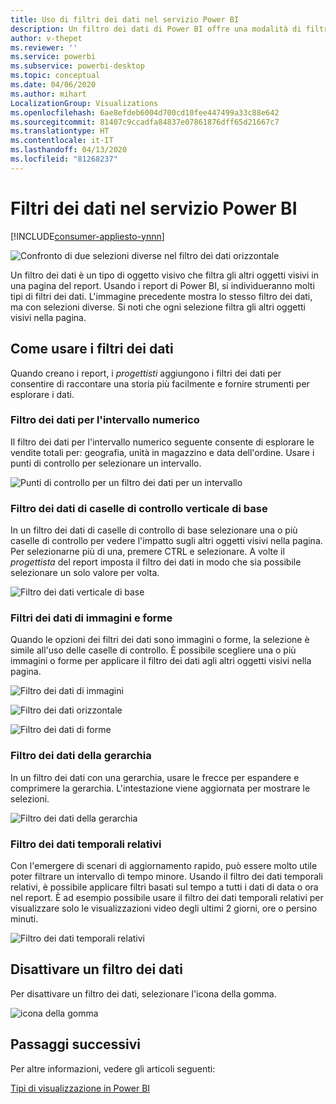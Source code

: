 ```yaml
---
title: Uso di filtri dei dati nel servizio Power BI
description: Un filtro dei dati di Power BI offre una modalità di filtro alternativa che consente di ridurre la parte del set di dati mostrata nelle altre visualizzazioni all'interno di un report.
author: v-thepet
ms.reviewer: ''
ms.service: powerbi
ms.subservice: powerbi-desktop
ms.topic: conceptual
ms.date: 04/06/2020
ms.author: mihart
LocalizationGroup: Visualizations
ms.openlocfilehash: 6ae8efdeb6004d700cd10fee447499a33c88e642
ms.sourcegitcommit: 81407c9ccadfa84837e07861876dff65d21667c7
ms.translationtype: HT
ms.contentlocale: it-IT
ms.lasthandoff: 04/13/2020
ms.locfileid: "81268237"
---
```

# <a name="slicers-in-the-power-bi-service"></a>Filtri dei dati nel servizio Power BI

[!INCLUDE[consumer-appliesto-ynnn](../includes/consumer-appliesto-yynn.md)]

![Confronto di due selezioni diverse nel filtro dei dati orizzontale](media/end-user-slicer/power-bi-slider.png)

Un filtro dei dati è un tipo di oggetto visivo che filtra gli altri oggetti visivi in una pagina del report. Usando i report di Power BI, si individueranno molti tipi di filtri dei dati. L'immagine precedente mostra lo stesso filtro dei dati, ma con selezioni diverse. Si noti che ogni selezione filtra gli altri oggetti visivi nella pagina.  


## <a name="how-to-use-slicers"></a>Come usare i filtri dei dati
Quando creano i report, i *progettisti* aggiungono i filtri dei dati per consentire di raccontare una storia più facilmente e fornire strumenti per esplorare i dati.

### <a name="numeric-range-slicer"></a>Filtro dei dati per l'intervallo numerico
 Il filtro dei dati per l'intervallo numerico seguente consente di esplorare le vendite totali per: geografia, unità in magazzino e data dell'ordine. Usare i punti di controllo per selezionare un intervallo. 

![Punti di controllo per un filtro dei dati per un intervallo](media/end-user-slicer/power-bi-handles.png)

### <a name="basic-vertical-checkbox-slicer"></a>Filtro dei dati di caselle di controllo verticale di base

In un filtro dei dati di caselle di controllo di base selezionare una o più caselle di controllo per vedere l'impatto sugli altri oggetti visivi nella pagina. Per selezionarne più di una, premere CTRL e selezionare. A volte il *progettista* del report imposta il filtro dei dati in modo che sia possibile selezionare un solo valore per volta. 

![Filtro dei dati verticale di base](media/end-user-slicer/power-bi-basic.png)

### <a name="image-and-shape-slicers"></a>Filtri dei dati di immagini e forme
Quando le opzioni dei filtri dei dati sono immagini o forme, la selezione è simile all'uso delle caselle di controllo. È possibile scegliere una o più immagini o forme per applicare il filtro dei dati agli altri oggetti visivi nella pagina. 

![Filtro dei dati di immagini](media/end-user-slicer/power-bi-image.png)    

![Filtro dei dati orizzontale](media/end-user-slicer/power-bi-horizontal.png)    

![Filtro dei dati di forme](media/end-user-slicer/power-bi-boxes.png)

### <a name="hierarchy-slicer"></a>Filtro dei dati della gerarchia

In un filtro dei dati con una gerarchia, usare le frecce per espandere e comprimere la gerarchia. L'intestazione viene aggiornata per mostrare le selezioni.

![Filtro dei dati della gerarchia](media/end-user-slicer/power-bi-hierarchy.png)

### <a name="relative-time-slicer"></a>Filtro dei dati temporali relativi
Con l'emergere di scenari di aggiornamento rapido, può essere molto utile poter filtrare un intervallo di tempo minore.
Usando il filtro dei dati temporali relativi, è possibile applicare filtri basati sul tempo a tutti i dati di data o ora nel report. È ad esempio possibile usare il filtro dei dati temporali relativi per visualizzare solo le visualizzazioni video degli ultimi 2 giorni, ore o persino minuti. 

![Filtro dei dati temporali relativi](media/end-user-slicer/power-bi-relative-time.png)

## <a name="deactivate-a-slicer"></a>Disattivare un filtro dei dati
Per disattivare un filtro dei dati, selezionare l'icona della gomma.

![icona della gomma](media/end-user-slicer/power-bi-eraser.png)

## <a name="next-steps"></a>Passaggi successivi
Per altre informazioni, vedere gli articoli seguenti:

[Tipi di visualizzazione in Power BI](end-user-visualizations.md)


